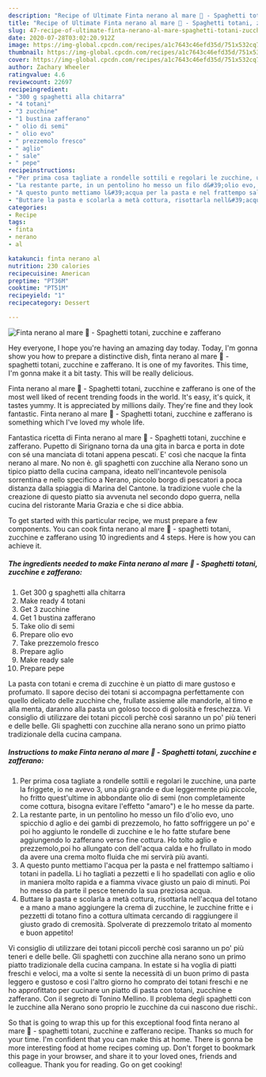 ```yaml
---
description: "Recipe of Ultimate Finta nerano al mare 🌊 - Spaghetti totani, zucchine e zafferano"
title: "Recipe of Ultimate Finta nerano al mare 🌊 - Spaghetti totani, zucchine e zafferano"
slug: 47-recipe-of-ultimate-finta-nerano-al-mare-spaghetti-totani-zucchine-e-zafferano
date: 2020-07-28T03:02:20.912Z
image: https://img-global.cpcdn.com/recipes/a1c7643c46efd35d/751x532cq70/finta-nerano-al-mare-🌊-spaghetti-totani-zucchine-e-zafferano-recipe-main-photo.jpg
thumbnail: https://img-global.cpcdn.com/recipes/a1c7643c46efd35d/751x532cq70/finta-nerano-al-mare-🌊-spaghetti-totani-zucchine-e-zafferano-recipe-main-photo.jpg
cover: https://img-global.cpcdn.com/recipes/a1c7643c46efd35d/751x532cq70/finta-nerano-al-mare-🌊-spaghetti-totani-zucchine-e-zafferano-recipe-main-photo.jpg
author: Zachary Wheeler
ratingvalue: 4.6
reviewcount: 22697
recipeingredient:
- "300 g spaghetti alla chitarra"
- "4 totani"
- "3 zucchine"
- "1 bustina zafferano"
- " olio di semi"
- " olio evo"
- " prezzemolo fresco"
- " aglio"
- " sale"
- " pepe"
recipeinstructions:
- "Per prima cosa tagliate a rondelle sottili e regolari le zucchine, una parte la friggete, io ne avevo 3, una più grande e due leggermente più piccole, ho fritto quest&#39;ultime in abbondante olio di semi (non completamente come cottura, bisogna evitare l&#39;effetto &#34;amaro&#34;) e le ho messe da parte."
- "La restante parte, in un pentolino ho messo un filo d&#39;olio evo, uno spicchio d aglio e dei gambi di prezzemolo, ho fatto soffriggere un po&#39; e poi ho aggiunto le rondelle di zucchine e le ho fatte stufare bene aggiungendo lo zafferano verso fine cottura. Ho tolto aglio e prezzemolo,poi ho allungato con dell&#39;acqua calda e ho frullato in modo da avere una crema molto fluida che mi servirà più avanti."
- "A questo punto mettiamo l&#39;acqua per la pasta e nel frattempo saltiamo i totani in padella. Li ho tagliati a pezzetti e li ho spadellati con aglio e olio in maniera molto rapida e a fiamma vivace giusto un paio di minuti. Poi ho messo da parte il pesce tenendo la sua preziosa acqua."
- "Buttare la pasta e scolarla a metà cottura, risottarla nell&#39;acqua del totano e a mano a mano aggiungere la crema di zucchine, le zucchine fritte e i pezzetti di totano fino a cottura ultimata cercando di raggiungere il giusto grado di cremosità. Spolverate di prezzemolo tritato al momento e buon appetito!"
categories:
- Recipe
tags:
- finta
- nerano
- al

katakunci: finta nerano al 
nutrition: 230 calories
recipecuisine: American
preptime: "PT36M"
cooktime: "PT51M"
recipeyield: "1"
recipecategory: Dessert

---
```



![Finta nerano al mare 🌊 - Spaghetti totani, zucchine e zafferano](https://img-global.cpcdn.com/recipes/a1c7643c46efd35d/751x532cq70/finta-nerano-al-mare-🌊-spaghetti-totani-zucchine-e-zafferano-recipe-main-photo.jpg)

Hey everyone, I hope you're having an amazing day today. Today, I'm gonna show you how to prepare a distinctive dish, finta nerano al mare 🌊 - spaghetti totani, zucchine e zafferano. It is one of my favorites. This time, I'm gonna make it a bit tasty. This will be really delicious.

Finta nerano al mare 🌊 - Spaghetti totani, zucchine e zafferano is one of the most well liked of recent trending foods in the world. It's easy, it's quick, it tastes yummy. It is appreciated by millions daily. They're fine and they look fantastic. Finta nerano al mare 🌊 - Spaghetti totani, zucchine e zafferano is something which I've loved my whole life.

Fantastica ricetta di Finta nerano al mare 🌊 - Spaghetti totani, zucchine e zafferano. Pupetto di Sirignano torna da una gita in barca e porta in dote con sé una manciata di totani appena pescati. E&#39; così che nacque la finta nerano al mare. No non è. gli spaghetti con zucchine alla Nerano sono un tipico piatto della cucina campana, ideato nell&#39;incantevole penisola sorrentina e nello specifico a Nerano, piccolo borgo di pescatori a poca distanza dalla spiaggia di Marina del Cantone. la tradizione vuole che la creazione di questo piatto sia avvenuta nel secondo dopo guerra, nella cucina del ristorante Maria Grazia e che si dice abbia.


To get started with this particular recipe, we must prepare a few components. You can cook finta nerano al mare 🌊 - spaghetti totani, zucchine e zafferano using 10 ingredients and 4 steps. Here is how you can achieve it.

<!--inarticleads1-->

##### The ingredients needed to make Finta nerano al mare 🌊 - Spaghetti totani, zucchine e zafferano:

1. Get 300 g spaghetti alla chitarra
1. Make ready 4 totani
1. Get 3 zucchine
1. Get 1 bustina zafferano
1. Take  olio di semi
1. Prepare  olio evo
1. Take  prezzemolo fresco
1. Prepare  aglio
1. Make ready  sale
1. Prepare  pepe


La pasta con totani e crema di zucchine è un piatto di mare gustoso e profumato. Il sapore deciso dei totani si accompagna perfettamente con quello delicato delle zucchine che, frullate assieme alle mandorle, al timo e alla menta, daranno alla pasta un goloso tocco di golosità e freschezza. Vi consiglio di utilizzare dei totani piccoli perchè così saranno un po&#39; più teneri e delle belle. Gli spaghetti con zucchine alla nerano sono un primo piatto tradizionale della cucina campana. 

<!--inarticleads2-->

##### Instructions to make Finta nerano al mare 🌊 - Spaghetti totani, zucchine e zafferano:

1. Per prima cosa tagliate a rondelle sottili e regolari le zucchine, una parte la friggete, io ne avevo 3, una più grande e due leggermente più piccole, ho fritto quest&#39;ultime in abbondante olio di semi (non completamente come cottura, bisogna evitare l&#39;effetto &#34;amaro&#34;) e le ho messe da parte.
1. La restante parte, in un pentolino ho messo un filo d&#39;olio evo, uno spicchio d aglio e dei gambi di prezzemolo, ho fatto soffriggere un po&#39; e poi ho aggiunto le rondelle di zucchine e le ho fatte stufare bene aggiungendo lo zafferano verso fine cottura. Ho tolto aglio e prezzemolo,poi ho allungato con dell&#39;acqua calda e ho frullato in modo da avere una crema molto fluida che mi servirà più avanti.
1. A questo punto mettiamo l&#39;acqua per la pasta e nel frattempo saltiamo i totani in padella. Li ho tagliati a pezzetti e li ho spadellati con aglio e olio in maniera molto rapida e a fiamma vivace giusto un paio di minuti. Poi ho messo da parte il pesce tenendo la sua preziosa acqua.
1. Buttare la pasta e scolarla a metà cottura, risottarla nell&#39;acqua del totano e a mano a mano aggiungere la crema di zucchine, le zucchine fritte e i pezzetti di totano fino a cottura ultimata cercando di raggiungere il giusto grado di cremosità. Spolverate di prezzemolo tritato al momento e buon appetito!


Vi consiglio di utilizzare dei totani piccoli perchè così saranno un po&#39; più teneri e delle belle. Gli spaghetti con zucchine alla nerano sono un primo piatto tradizionale della cucina campana. In estate si ha voglia di piatti freschi e veloci, ma a volte si sente la necessità di un buon primo di pasta leggero e gustoso e così l&#39;altro giorno ho comprato dei totani freschi e ne ho approfittato per cucinare un piatto di pasta con totani, zucchine e zafferano. Con il segreto di Tonino Mellino. Il problema degli spaghetti con le zucchine alla Nerano sono proprio le zucchine da cui nascono due rischi:. 

So that is going to wrap this up for this exceptional food finta nerano al mare 🌊 - spaghetti totani, zucchine e zafferano recipe. Thanks so much for your time. I'm confident that you can make this at home. There is gonna be more interesting food at home recipes coming up. Don't forget to bookmark this page in your browser, and share it to your loved ones, friends and colleague. Thank you for reading. Go on get cooking!

